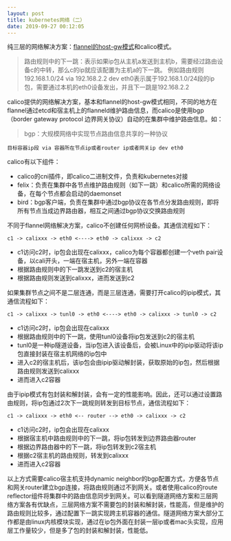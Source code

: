 ```yaml
---
layout: post
title: kubernetes网络（二）
date: 2019-09-27 00:12:05
---
```


纯三层的网络解决方案：[flannel的host-gw模式](http://reborncodinglife.com/2019/09/20/docker-network-3/)和calico模式。

> 路由规则中的下一跳：表示如果ip包从主机a发送到主机b，需要经过路由设备c的中转，那么c的ip就应该配置为主机a的下一跳。
> 例如路由规则192.168.1.0/24 via 192.168.2.2 dev eth0表示属于192.168.1.0/24段的ip包，需要通过本机的eth0设备发出，并且下一跳是192.168.2.2

calico提供的网络解决方案，基本和flannel的host-gw模式相同，不同的地方在flannel通过etcd和宿主机上的flanneld维护路由信息，而calico是使用bgp（border gateway protocol 边界网关协议）自动的在集群中维护路由信息。如：

> bgp：大规模网络中实现节点路由信息共享的一种协议

```
目标容器ip段 via 容器所在节点ip或者router ip或者网关ip dev eth0
```

calico有以下组件：

- calico的cni插件，即calico二进制文件，负责和kubernetes对接
- felix：负责在集群中各节点维护路由规则（如下一跳）和calico所需的网络设备，在每个节点都会启动的daemonset
- bird：bgp客户端，负责在集群中通过bgp协议在各节点分发路由规则，即将所有节点当成边界路由器，相互之间通过bgp协议交换路由规则

不同于flannel网络解决方案，calico不创建任何网桥设备。其通信流程如下：

```
c1 -> calixxx -> eth0 <----> eth0 -> calixxx -> c2
```

- c1访问c2时，ip包会出现在calixxx，calico为每个容器都创建一个veth pair设备，以cali开头，一端在宿主机，另外一端在容器
- 根据路由规则中的下一跳发送到c2的宿主机
- 根据路由规则发送到calixxx，进而发送到c2

如果集群节点之间不是二层连通，而是三层连通，需要打开calico的ipip模式，其通信流程如下：

```
c1 -> calixxx -> tunl0 -> eth0 <----> eth0 -> calixxx -> tunl0 -> c2
```

- c1访问c2时，ip包会出现在calixxx
- 根据路由规则中的下一跳，使用tunl0设备将ip包发送到c2的宿主机
- tunl0是一种ip隧道设备，当ip包进入该设备后，会被Linux中的ipip驱动将该ip包直接封装在宿主机网络的ip包中
- 进入c2的宿主机后，该ip包会由ipip驱动解封装，获取原始的ip包，然后根据路由规则发送到calixxx
- 进而进入c2容器

由于ipip模式有包封装和解封装，会有一定的性能影响。因此，还可以通过设置路由规则，将ip包通过2次下一跳规则转发到目标节点，通信流程如下：


```
c1 -> calixxx -> eth0 <-- router --> eth0 -> calixxx -> c2
```

- c1访问c2时，ip包会出现在calixxx
- 根据宿主机中路由规则中的下一跳，将ip包转发到边界路由器router
- 根据边界路由器中的下一跳，将ip包转发到c2宿主机
- 根据c2宿主机的路由规则，转发到calixxx
- 进而进入c2容器

以上方式需要calico宿主机支持dynamic neighbor的bgp配置方式，方便各节点和网关router建立bgp连接，将路由规则通过不到网关。或者使用calico的route reflector组件将集群中的路由信息同步到网关。可以看到隧道网络方案和三层网络方案各有优缺点，三层网络方案不需要包的封装和解封装，性能高，但是维护的路由规则比较多，通过配置下一跳实现跨主机容器的通信。隧道网络方案大部分工作都是由linux内核模块实现，通过在ip包外面在封装一层ip或者mac头实现，应用层工作量较少，但是多了包的封装和解封装，性能低。

